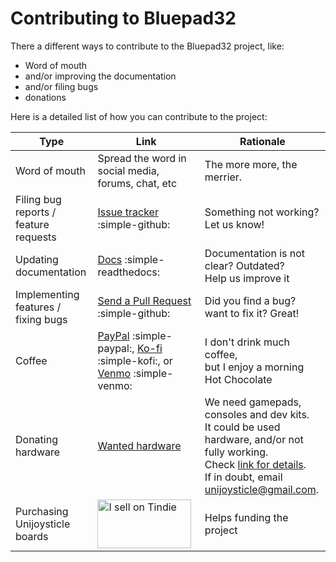 # Contributing to Bluepad32

There a different ways to contribute to the Bluepad32 project, like:

* Word of mouth
* and/or improving the documentation
* and/or filing bugs
* donations

Here is a detailed list of how you can contribute to the project:

| Type                                  | Link                                                                                                                                                                                                                                                              | Rationale                                                                                                                                                                                    |
|---------------------------------------|-------------------------------------------------------------------------------------------------------------------------------------------------------------------------------------------------------------------------------------------------------------------|----------------------------------------------------------------------------------------------------------------------------------------------------------------------------------------------|
| Word of mouth                         | Spread the word in social media, forums, chat, etc                                                                                                                                                                                                                | The more more, the merrier.                                                                                                                                                                  |
| Filing bug reports / feature requests | [Issue tracker][issue_tracker] :simple-github:                                                                                                                                                                                                                    | Something not working? Let us know!                                                                                                                                                          |
| Updating documentation                | [Docs][docs] :simple-readthedocs:                                                                                                                                                                                                                                 | Documentation is not clear? Outdated?<br>Help us improve it                                                                                                                                  |
| Implementing features / fixing bugs   | [Send a Pull Request][merge_request] :simple-github:                                                                                                                                                                                                              | Did you find a bug? want to fix it? Great!                                                                                                                                                   | 
| Coffee                                | [PayPal][paypal] :simple-paypal:, [Ko-fi][kofi] :simple-kofi:, or [Venmo][venmo] :simple-venmo:                                                                                                                                                                   | I don't drink much coffee,<br>but I enjoy a morning Hot Chocolate                                                                                                                            |
| Donating hardware                     | [Wanted hardware][wanted_hardware]                                                                                                                                                                                                                                | We need gamepads, consoles and dev kits.<br>It could be used hardware, and/or not fully working.<br>Check [link for details][wanted_hardware].<br>If in doubt, email unijoysticle@gmail.com. |
| Purchasing Unijoysticle boards        | <a href="https://www.tindie.com/stores/riq/?ref=offsite_badges&utm_source=sellers_riq&utm_medium=badges&utm_campaign=badge_medium"><img src="https://d2ss6ovg47m0r5.cloudfront.net/badges/tindie-mediums.png" alt="I sell on Tindie" width="150" height="78"></a> | Helps funding the project                                                                                                                                                                    |

[wanted_hardware]: https://docs.google.com/spreadsheets/d/10Ev5ycCAJGgVBQ9sc6y-U0cPcbdUCy1aqvxLBfc50_Y/edit#gid=522243731

[issue_tracker]: https://github.com/ricardoquesada/bluepad32/issues

[docs]: https://bluepad32.readthedocs.io/

[merge_request]: https://github.com/ricardoquesada/bluepad32/pulls

[paypal]: https://www.paypal.com/paypalme/RicardoQuesada

[kofi]: https://ko-fi.com/ricardoquesada

[venmo]: https://account.venmo.com/u/Ricardo-Quesada
